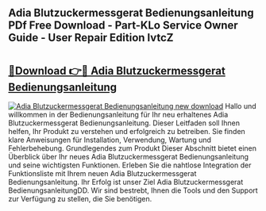 ## Adia Blutzuckermessgerat Bedienungsanleitung PDf Free Download - Part-KLo Service Owner Guide - User Repair Edition lvtcZ

# <h2><a href="http://df2wgi.blite.top/?on=Adia+Blutzuckermessgerat+Bedienungsanleitung">🔗Download 👉🔴 Adia Blutzuckermessgerat Bedienungsanleitung</a></h2>

[![Adia Blutzuckermessgerat Bedienungsanleitung new download](https://i.imgur.com/lujVjoI.png)](http://df2wgi.blite.top/?on=Adia+Blutzuckermessgerat+Bedienungsanleitung)
Hallo und willkommen in der Bedienungsanleitung für Ihr neu erhaltenes Adia Blutzuckermessgerat Bedienungsanleitung. Dieser Leitfaden soll Ihnen helfen, Ihr Produkt zu verstehen und erfolgreich zu betreiben. Sie finden klare Anweisungen für Installation, Verwendung, Wartung und Fehlerbehebung. Grundlegendes zum Produkt Dieser Abschnitt bietet einen Überblick über Ihr neues Adia Blutzuckermessgerat Bedienungsanleitung und seine wichtigsten Funktionen. Erleben Sie die nahtlose Integration der Funktionsliste mit Ihrem neuen Adia Blutzuckermessgerat Bedienungsanleitung. Ihr Erfolg ist unser Ziel Adia Blutzuckermessgerat BedienungsanleitungDD. Wir sind bestrebt, Ihnen die Tools und den Support zur Verfügung zu stellen, die Sie benötigen.
